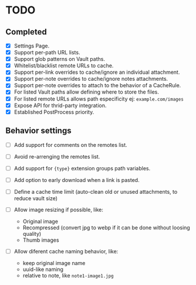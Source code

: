 # TODO

## Completed

- [x] Settings Page.
- [x] Support per-path URL lists.
- [x] Support glob patterns on Vault paths.
- [x] Whitelist/blacklist remote URLs to cache.
- [x] Support per-link overrides to cache/ignore an individual attachment.
- [x] Support per-note overrides to cache/ignore notes attachments.
- [x] Support per-note overrides to attach to the behavior of a CacheRule.
- [x] For listed Vault paths allow defining where to store the files.
- [x] For listed remote URLs allows path especificity ej: `example.com/images`
- [x] Expose API for thrid-party integration.
- [x] Established PostProcess priority.

## Behavior settings

- [ ] Add support for comments on the remotes list.
- [ ] Avoid re-arrenging the remotes list.
- [ ] Add support for `{type}` extension groups path variables.
- [ ] Add option to early download when a link is pasted.
- [ ] Define a cache time limit (auto-clean old or unused attachments, to reduce vault size)
- [ ] Allow image resizing if possible, like:

  - Original image
  - Recompressed (convert jpg to webp if it can be done without loosing quality)
  - Thumb images

- [ ] Allow diferent cache naming behavior, like:

  - keep original image name
  - uuid-like naming
  - relative to note, like `note1-image1.jpg`
